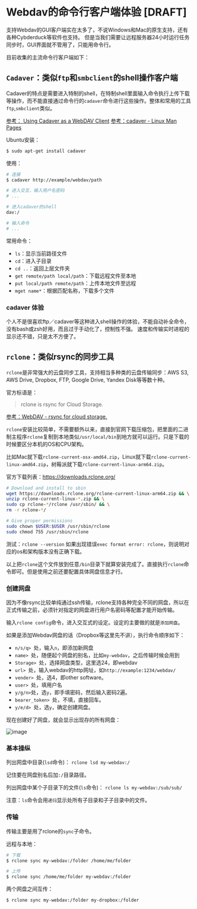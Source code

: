 # Webdav的命令行客户端体验 [DRAFT]

支持Webdav的GUI客户端实在太多了，不说Windows和Mac的原生支持，还有各种Cybderduck等软件也支持。
但是当我们需要让远程服务器24小时运行任务同步时，GUI界面就不管用了，只能用命令行。

目前收集的主流命令行客户端如下：


## `Cadaver`：类似`ftp`和`smbclient`的shell操作客户端

Cadaver的特点是需要进入特制的shell，在特制shell里面输入命令执行上传下载等操作，而不能直接通过命令行的`cadaver`命令进行这些操作。整体和常用的工具`ftp`,`smbclient`类似。

[参考： Using Cadaver as a WebDAV Client](https://docs.oracle.com/cd/E29542_01/portal.1111/e10235/webdav007.htm#POUSR1607)
[参考：cadaver - Linux Man Pages](https://www.systutorials.com/docs/linux/man/1-cadaver/)


Ubuntu安装：
```sh
$ sudo apt-get install cadaver
```

使用：
```sh
# 连接
$ cadaver http://example/webdav/path

# 进入交互，输入用户名密码
# ...

# 进入cadaver的shell
dav:/

# 输入命令
# ...
```

常用命令：
- `ls`：显示当前路径文件
- `cd`：进入子目录
- `cd ..`：返回上层文件夹
- `get remote/path local/path`：下载远程文件至本地
- `put local/path remote/path`：上传本地文件至远程
- `mget name*`：根据匹配名称，下载多个文件


### cadaver 体验

个人不是很喜欢ftp／cadaver等这种进入shell操作的体验，不能自动补全命令，没有bash或zsh好用，而且过于手动化了，控制性不强。
速度和传输实时进程的显示还不错，只是太不方便了。




## `rclone`：类似rsync的同步工具

`rclone`是非常强大的云盘同步工具，支持相当多种类的云盘传输同步：AWS S3, AWS Drive, Dropbox, FTP, Google Drive, Yandex Disk等等数十种。

官方标语是：

> rclone is rsync for Cloud Storage.


[参考：WebDAV - rsync for cloud storage.](https://rclone.org/webdav/)

`rclone`安装比较简单，不需要额外以来，直接到官网下载压缩包，把里面的二进制主程序`rclone`复制到本地类似`/usr/local/bin`到地方就可以运行。只是下载的时候要区分本机的OS和CPU架构。

比如Mac就下载`rclone-current-osx-amd64.zip`，Linux就下载`rclone-current-linux-amd64.zip`，树莓派就下载`rclone-current-linux-arm64.zip`。

官方下载列表：https://downloads.rclone.org/

```sh
# Download and install to sbin
wget https://downloads.rclone.org/rclone-current-linux-arm64.zip && \
unzip rclone-current-linux-*.zip && \
sudo cp rclone-*/rclone /usr/sbin/ && \
rm -r rclone-*/

# Give proper permissions
sudo chown $USER:$USER /usr/sbin/rclone
sudo chmod 755 /usr/sbin/rclone
```

测试：`rclone --version`
如果出现错误`exec format error: rclone`，则说明对应的os和架构版本没有正确下载。

以上把`rclone`这个文件放到任意`/bin`目录下就算安装完成了。直接执行`rclone`命令即可。但是使用之前还要配置具体网盘信息才行。


### 创建网盘

因为不像rsync比较单纯通过ssh传输，rclone支持各种完全不同的网盘，所以在正式传输之前，必须针对指定的网盘进行用户名密码等配置才能开始传输。

输入`rclone config`命令，进入交互式的设定。设定的主要做的就是`添加网盘`。

如果是添加Webdav网盘的话（Dropbox等这里先不讲），执行命令顺序如下：
- `n/s/q> `处，输入`n`，即添加新网盘
- `name> `处，随便起个网盘的别名，比如`my-webdav`，之后传输时候会用到
- `Storage> `处，选择网盘类型，这里选24，即webdav
- `url> `处，输入webdav的http网址，如`http://example:1234/webdav/`
- `vender> `处，选4，即other software。
- `user> `处，填用户名
- `y/g/n>`处，选`y`，即手填密码，然后输入密码2遍。
- `bearer_token> `处，不填，直接回车。
- `y/e/d> `处，选`y`，确定创建网盘。

现在创建好了网盘，就会显示出现存的所有网盘：

![image](https://user-images.githubusercontent.com/14041622/51966140-a2710e00-24a6-11e9-971d-b8dce12572ac.png)





### 基本操纵


列出网盘中目录(`lsd`命令)：
`rclone lsd my-webdav:/`

记住要在网盘别名后加`:/`目录路径。

列出网盘中某个子目录下的文件(`ls`命令)：
`rclone ls my-webdav:/sub/sub/`

注意：`ls`命令会用`递归`显示处所有子目录和子子目录中的文件。



### 传输

传输主要是用了rclone的`sync`子命令。

远程与本地：
```sh
# 下载
$ rclone sync my-webdav:/folder /home/me/folder

# 上传
$ rclone sync /home/me/folder my-webdav:/folder
```

两个网盘之间互传：
```sh
$ rclone sync my-webdav:/folder my-dropbox:/folder
```